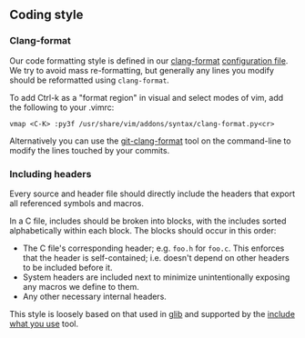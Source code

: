 ## Coding style

### Clang-format

Our code formatting style is defined in our
[clang-format](https://clang.llvm.org/docs/ClangFormat.html) [configuration
file](../.clang-format). We try to avoid mass re-formatting, but generally any
lines you modify should be reformatted using `clang-format`.

To add Ctrl-k as a "format region" in visual and select modes of vim, add the
following to your .vimrc:

```
vmap <C-K> :py3f /usr/share/vim/addons/syntax/clang-format.py<cr>
```

Alternatively you can use the
[git-clang-format](https://github.com/llvm-mirror/clang/blob/master/tools/clang-format/git-clang-format)
tool on the command-line to modify the lines touched by your commits.

### Including headers

Every source and header file should directly include the headers that export
all referenced symbols and macros.

In a C file, includes should be broken into blocks, with the includes sorted
alphabetically within each block. The blocks should occur in this order:

 * The C file's corresponding header; e.g. `foo.h` for `foo.c`. This enforces
   that the header is self-contained; i.e. doesn't depend on other headers to
   be included before it.
 * System headers are included next to minimize unintentionally exposing any
   macros we define to them.
 * Any other necessary internal headers.

This style is loosely based on that used in
[glib](https://wiki.gnome.org/Projects/GTK/BestPractices/GlibIncludes) and
supported by the [include what you use](https://include-what-you-use.org/)
tool.
